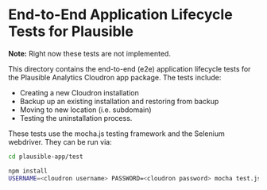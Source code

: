 # End-to-End Application Lifecycle Tests for Plausible

**Note:** Right now these tests are not implemented.

This directory contains the end-to-end (e2e) application lifecycle tests for the Plausible Analytics Cloudron app package. The tests include: 

* Creating a new Cloudron installation
* Backup up an existing installation and restoring from backup
* Moving to new location (i.e. subdomain)
* Testing the uninstallation process.

These tests use the mocha.js testing framework and the Selenium webdriver. They can be run via:

```bash
cd plausible-app/test

npm install
USERNAME=<cloudron username> PASSWORD=<cloudron password> mocha test.js

```